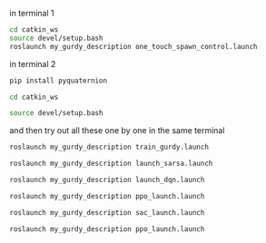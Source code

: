 
in terminal 1 


```bash
cd catkin_ws
source devel/setup.bash
roslaunch my_gurdy_description one_touch_spawn_control.launch
```



in terminal 2 

```bash
pip install pyquaternion
```

```bash
cd catkin_ws

source devel/setup.bash
```

and then try out all these  one by one in the same terminal
``` bash
roslaunch my_gurdy_description train_gurdy.launch

roslaunch my_gurdy_description launch_sarsa.launch

roslaunch my_gurdy_description launch_dqn.launch

roslaunch my_gurdy_description ppo_launch.launch

roslaunch my_gurdy_description sac_launch.launch

roslaunch my_gurdy_description ppo_launch.launch

```








